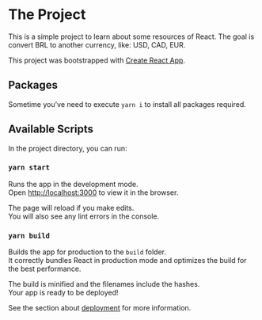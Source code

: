 # The Project
This is a simple project to learn about some resources of React. The goal is convert BRL to another currency, like: USD, CAD, EUR.

This project was bootstrapped with [Create React App](https://github.com/facebook/create-react-app).

## Packages
Sometime you've need to execute `yarn i` to install all packages required.

## Available Scripts

In the project directory, you can run:

### `yarn start`

Runs the app in the development mode.<br />
Open [http://localhost:3000](http://localhost:3000) to view it in the browser.

The page will reload if you make edits.<br />
You will also see any lint errors in the console.

### `yarn build`

Builds the app for production to the `build` folder.<br />
It correctly bundles React in production mode and optimizes the build for the best performance.

The build is minified and the filenames include the hashes.<br />
Your app is ready to be deployed!

See the section about [deployment](https://facebook.github.io/create-react-app/docs/deployment) for more information.